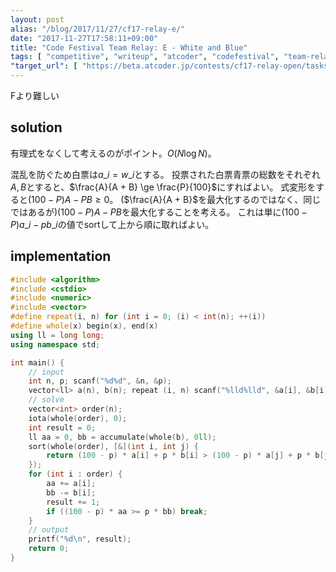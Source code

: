 ```yaml
---
layout: post
alias: "/blog/2017/11/27/cf17-relay-e/"
date: "2017-11-27T17:58:11+09:00"
title: "Code Festival Team Relay: E - White and Blue"
tags: [ "competitive", "writeup", "atcoder", "codefestival", "team-relay" ]
"target_url": [ "https://beta.atcoder.jp/contests/cf17-relay-open/tasks/relay2_e" ]
---
```


Fより難しい

## solution

有理式をなくして考えるのがポイント。$O(N \log N)$。

混乱を防ぐため白票は$a\_i = w\_i$とする。
投票された白票青票の総数をそれぞれ$A, B$とすると、$\frac{A}{A + B} \ge \frac{P}{100}$にすればよい。
式変形をすると$(100 - P)A - PB \ge 0$。
($\frac{A}{A + B}$を最大化するのではなく、同じではあるが)$(100 - P)A - PB$を最大化することを考える。
これは単に$(100 - P)a\_i - pb\_i$の値でsortして上から順に取ればよい。

## implementation

``` c++
#include <algorithm>
#include <cstdio>
#include <numeric>
#include <vector>
#define repeat(i, n) for (int i = 0; (i) < int(n); ++(i))
#define whole(x) begin(x), end(x)
using ll = long long;
using namespace std;

int main() {
    // input
    int n, p; scanf("%d%d", &n, &p);
    vector<ll> a(n), b(n); repeat (i, n) scanf("%lld%lld", &a[i], &b[i]);
    // solve
    vector<int> order(n);
    iota(whole(order), 0);
    int result = 0;
    ll aa = 0, bb = accumulate(whole(b), 0ll);
    sort(whole(order), [&](int i, int j) {
        return (100 - p) * a[i] + p * b[i] > (100 - p) * a[j] + p * b[j];
    });
    for (int i : order) {
        aa += a[i];
        bb -= b[i];
        result += 1;
        if ((100 - p) * aa >= p * bb) break;
    }
    // output
    printf("%d\n", result);
    return 0;
}
```
